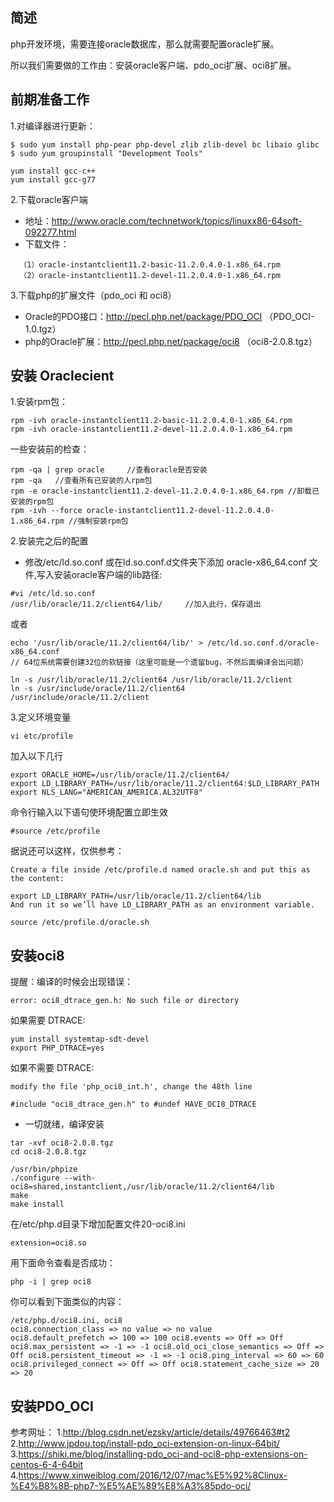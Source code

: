 
## 简述

php开发环境，需要连接oracle数据库，那么就需要配置oracle扩展。

所以我们需要做的工作由：安装oracle客户端、pdo_oci扩展、oci8扩展。

## 前期准备工作

1.对编译器进行更新：
```
$ sudo yum install php-pear php-devel zlib zlib-devel bc libaio glibc
$ sudo yum groupinstall "Development Tools"

yum install gcc-c++
yum install gcc-g77
```

2.下载oracle客户端

* 地址：http://www.oracle.com/technetwork/topics/linuxx86-64soft-092277.html 
* 下载文件：
```
  （1）oracle-instantclient11.2-basic-11.2.0.4.0-1.x86_64.rpm
  （2）oracle-instantclient11.2-devel-11.2.0.4.0-1.x86_64.rpm
```

3.下载php的扩展文件（pdo_oci 和 oci8）

* Oracle的PDO接口：http://pecl.php.net/package/PDO_OCI  （PDO_OCI-1.0.tgz）
* php的Oracle扩展：http://pecl.php.net/package/oci8  （oci8-2.0.8.tgz）

## 安装 Oraclecient

1.安装rpm包：
```
rpm -ivh oracle-instantclient11.2-basic-11.2.0.4.0-1.x86_64.rpm
rpm -ivh oracle-instantclient11.2-devel-11.2.0.4.0-1.x86_64.rpm
```
一些安装前的检查：
```
rpm -qa | grep oracle     //查看oracle是否安装  
rpm -qa   //查看所有已安装的人rpm包  
rpm -e oracle-instantclient11.2-devel-11.2.0.4.0-1.x86_64.rpm //卸载已安装的rpm包  
rpm -ivh --force oracle-instantclient11.2-devel-11.2.0.4.0-1.x86_64.rpm //强制安装rpm包
```

2.安装完之后的配置

* 修改/etc/ld.so.conf  或在ld.so.conf.d文件夹下添加 oracle-x86_64.conf 文件,写入安装oracle客户端的lib路径:
```
#vi /etc/ld.so.conf  
/usr/lib/oracle/11.2/client64/lib/     //加入此行，保存退出
```

或者  
```
echo '/usr/lib/oracle/11.2/client64/lib/' > /etc/ld.so.conf.d/oracle-x86_64.conf
// 64位系统需要创建32位的软链接（这里可能是一个遗留bug，不然后面编译会出问题）
```

```
ln -s /usr/lib/oracle/11.2/client64 /usr/lib/oracle/11.2/client  
ln -s /usr/include/oracle/11.2/client64 /usr/include/oracle/11.2/client
```

3.定义环境变量

```
vi etc/profile
```
加入以下几行
```
export ORACLE_HOME=/usr/lib/oracle/11.2/client64/  
export LD_LIBRARY_PATH=/usr/lib/oracle/11.2/client64:$LD_LIBRARY_PATH  
export NLS_LANG="AMERICAN_AMERICA.AL32UTF8"
```
命令行输入以下语句使环境配置立即生效
```
#source /etc/profile
```

据说还可以这样，仅供参考：
```
Create a file inside /etc/profile.d named oracle.sh and put this as the content:

export LD_LIBRARY_PATH=/usr/lib/oracle/11.2/client64/lib
And run it so we’ll have LD_LIBRARY_PATH as an environment variable.

source /etc/profile.d/oracle.sh
```

## 安装oci8

提醒：编译的时候会出现错误：
```
error: oci8_dtrace_gen.h: No such file or directory
```
如果需要 DTRACE:
```
yum install systemtap-sdt-devel
export PHP_DTRACE=yes
```
如果不需要 DTRACE:
```
modify the file 'php_oci8_int.h', change the 48th line 

#include "oci8_dtrace_gen.h" to #undef HAVE_OCI8_DTRACE
```

* 一切就绪，编译安装
```
tar -xvf oci8-2.0.8.tgz  
cd oci8-2.0.8.tgz

/usr/bin/phpize
./configure --with-oci8=shared,instantclient,/usr/lib/oracle/11.2/client64/lib
make
make install
```
在/etc/php.d目录下增加配置文件20-oci8.ini
```
extension=oci8.so
```
用下面命令查看是否成功：
```
php -i | grep oci8
```
你可以看到下面类似的内容：
```
/etc/php.d/oci8.ini, oci8
oci8.connection_class => no value => no value
oci8.default_prefetch => 100 => 100 oci8.events => Off => Off oci8.max_persistent => -1 => -1 oci8.old_oci_close_semantics => Off => Off oci8.persistent_timeout => -1 => -1 oci8.ping_interval => 60 => 60 oci8.privileged_connect => Off => Off oci8.statement_cache_size => 20 => 20
```

## 安装PDO_OCI

参考网址：
1.http://blog.csdn.net/ezsky/article/details/49766463#t2
2.http://www.jpdou.top/install-pdo_oci-extension-on-linux-64bit/
3.https://shiki.me/blog/installing-pdo_oci-and-oci8-php-extensions-on-centos-6-4-64bit
4.https://www.xinweiblog.com/2016/12/07/mac%E5%92%8Clinux-%E4%B8%8B-php7-%E5%AE%89%E8%A3%85pdo-oci/
